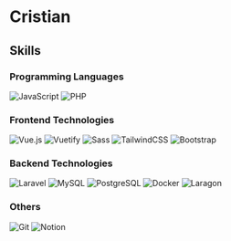 # Cristian 
## Skills

### Programming Languages
<img src="https://img.shields.io/badge/javascript-%23323330.svg?style=for-the-badge&logo=javascript&logoColor=%23F7DF1E" alt="JavaScript" style="pointer-events: none;"/>
<img src="https://img.shields.io/badge/php-%23777BB4.svg?style=for-the-badge&logo=php&logoColor=white" alt="PHP" style="pointer-events: none;"/>

### Frontend Technologies
<img src="https://img.shields.io/badge/vuejs-%2335495e.svg?style=for-the-badge&logo=vue.js&logoColor=%234FC08D" alt="Vue.js" style="pointer-events: none;"/>
<img src="https://img.shields.io/badge/Vuetify-1867C0?style=for-the-badge&logo=vuetify&logoColor=AEDDFF" alt="Vuetify" style="pointer-events: none;"/>
<img src="https://img.shields.io/badge/Sass-%23CC6699.svg?style=for-the-badge&logo=sass&logoColor=white" alt="Sass" style="pointer-events: none;"/>
<img src="https://img.shields.io/badge/tailwindcss-%2338B2AC.svg?style=for-the-badge&logo=tailwind-css&logoColor=white" alt="TailwindCSS" style="pointer-events: none;"/>
<img src="https://img.shields.io/badge/bootstrap-%23563D7C.svg?style=for-the-badge&logo=bootstrap&logoColor=white" alt="Bootstrap" style="pointer-events: none;"/>

### Backend Technologies
<img src="https://img.shields.io/badge/laravel-%23FF2D20.svg?style=for-the-badge&logo=laravel&logoColor=white" alt="Laravel" style="pointer-events: none;"/>
<img src="https://img.shields.io/badge/mysql-%2300f.svg?style=for-the-badge&logo=mysql&logoColor=white" alt="MySQL" style="pointer-events: none;"/>
<img src="https://img.shields.io/badge/postgresql-%23316192.svg?style=for-the-badge&logo=postgresql&logoColor=white" alt="PostgreSQL" style="pointer-events: none;"/>
<img src="https://img.shields.io/badge/docker-%230db7ed.svg?style=for-the-badge&logo=docker&logoColor=white" alt="Docker" style="pointer-events: none;"/>
<img src="https://img.shields.io/badge/laragon-%2300A3E2.svg?style=for-the-badge&logo=laragon&logoColor=white" alt="Laragon" style="pointer-events: none;"/>

### Others
<img src="https://img.shields.io/badge/git-%23F05033.svg?style=for-the-badge&logo=git&logoColor=white" alt="Git" style="pointer-events: none;"/>
<img src="https://img.shields.io/badge/notion-%23000000.svg?style=for-the-badge&logo=notion&logoColor=white" alt="Notion" style="pointer-events: none;"/>


